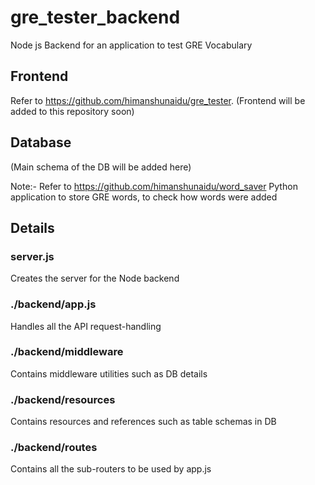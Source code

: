# gre_tester_backend
Node js Backend for an application to test GRE Vocabulary

## Frontend
Refer to https://github.com/himanshunaidu/gre_tester. 
(Frontend will be added to this repository soon)

## Database
(Main schema of the DB will be added here)

Note:-
Refer to https://github.com/himanshunaidu/word_saver Python application to store GRE words, to check how words were added

## Details
  ### server.js
  Creates the server for the Node backend
  
  ### ./backend/app.js
  Handles all the API request-handling
  
  ### ./backend/middleware
  Contains middleware utilities such as DB details
  
  ### ./backend/resources
  Contains resources and references such as table schemas in DB
  
  ### ./backend/routes
  Contains all the sub-routers to be used by app.js
